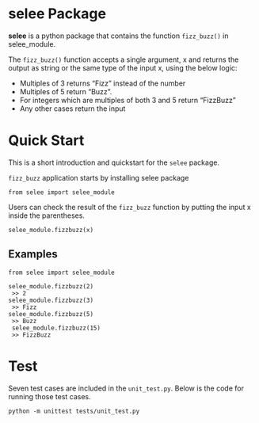# selee Package

**selee** is a python package that contains the function `fizz_buzz()` in selee_module.

The `fizz_buzz()` function accepts a single argument, x and returns the output as string or the same type of the input x, using the below logic:

- Multiples of 3 returns “Fizz” instead of the number
- Multiples of 5 return “Buzz”. 
- For integers which are multiples of both 3 and 5 return “FizzBuzz”
- Any other cases return the input

# Quick Start

This is a short introduction and quickstart for the `selee` package.

`fizz_buzz` application starts by installing selee package 

`from selee import selee_module`

Users can check the result of the `fizz_buzz` function by putting the input x inside the parentheses.

`selee_module.fizzbuzz(x)`

## Examples
```
from selee import selee_module

selee_module.fizzbuzz(2)
 >> 2
selee_module.fizzbuzz(3)
 >> Fizz
selee_module.fizzbuzz(5)
 >> Buzz
 selee_module.fizzbuzz(15)
 >> FizzBuzz
```

# Test
Seven test cases are included in the `unit_test.py`.
Below is the code for running those test cases.

` python -m unittest tests/unit_test.py `
